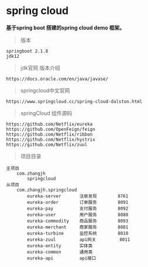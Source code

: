# spring cloud
**基于spring boot 搭建的spring cloud demo 框架。**

>版本

    springboot 2.1.8
    jdk12
    
>jdk官网 版本介绍

    https://docs.oracle.com/en/java/javase/
    
>springcloud中文官网
    
    https://www.springcloud.cc/spring-cloud-dalston.html
    
>springCloud 组件源码
    
    https://github.com/Netflix/eureka
    https://github.com/OpenFeign/feign
    https://github.com/Netflix/ribbon
    https://github.com/Netflix/hystrix
    https://github.com/Netflix/zuul
    
>项目目录
    
    主项目
        com.zhangjh
            springcloud
    从项目
        com.zhangjh.springcloud
            eureka-server       注册发现        8761
            eureka-order        订单服务        8091
            eureka-pay          支付服务        8092
            eureka-user         用户服务        8080
            eureka-commodity    商品服务        8093
            eureka-merchant     商家服务        8081
            eureka-turbine      监控系统        8010
            eureka-zuul         api网关         8011
            eureka-entity       实体类
            eureka-common       通用类
            eureka-api          api接口
